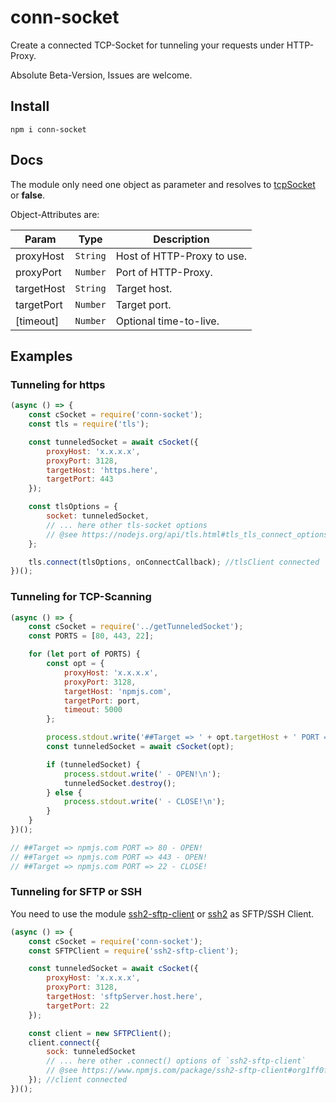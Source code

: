 # conn-socket

Create a connected TCP-Socket for tunneling your requests under HTTP-Proxy.

Absolute Beta-Version, Issues are welcome.

## Install

`npm i conn-socket`

## Docs

The module only need one object as parameter and resolves to [tcpSocket](https://nodejs.org/api/net.html#net_class_net_socket) or **false**.

Object-Attributes are:

| Param  | Type                | Description  |
| ------ | ------------------- | ------------ |
|proxyHost | <code>String</code> |  Host of HTTP-Proxy to use. |
|proxyPort | <code>Number</code> |  Port of HTTP-Proxy. |
|targetHost | <code>String</code> |  Target host. |
|targetPort | <code>Number</code> |  Target port. |
|[timeout] | <code>Number</code> |  Optional time-to-live. |



## Examples

### Tunneling for https

```javascript
(async () => {
    const cSocket = require('conn-socket');
    const tls = require('tls');

    const tunneledSocket = await cSocket({
        proxyHost: 'x.x.x.x',
        proxyPort: 3128,
        targetHost: 'https.here',
        targetPort: 443
    });

    const tlsOptions = {
        socket: tunneledSocket,
        // ... here other tls-socket options
        // @see https://nodejs.org/api/tls.html#tls_tls_connect_options_callback
    };

    tls.connect(tlsOptions, onConnectCallback); //tlsClient connected
})();
```

### Tunneling for TCP-Scanning

```javascript
(async () => {
    const cSocket = require('../getTunneledSocket');
    const PORTS = [80, 443, 22];

    for (let port of PORTS) {
        const opt = {
            proxyHost: 'x.x.x.x',
            proxyPort: 3128,
            targetHost: 'npmjs.com',
            targetPort: port,
            timeout: 5000
        };

        process.stdout.write('##Target => ' + opt.targetHost + ' PORT => ' + opt.targetPort);
        const tunneledSocket = await cSocket(opt);

        if (tunneledSocket) {
            process.stdout.write(' - OPEN!\n');
            tunneledSocket.destroy();
        } else {
            process.stdout.write(' - CLOSE!\n');
        }
    }
})();

// ##Target => npmjs.com PORT => 80 - OPEN!
// ##Target => npmjs.com PORT => 443 - OPEN!
// ##Target => npmjs.com PORT => 22 - CLOSE!
```

### Tunneling for SFTP or SSH

You need to use the module [ssh2-sftp-client](https://www.npmjs.com/package/ssh2-sftp-client) or [ssh2](https://www.npmjs.com/package/ssh2) as SFTP/SSH Client.

```javascript
(async () => {
    const cSocket = require('conn-socket');
    const SFTPClient = require('ssh2-sftp-client');

    const tunneledSocket = await cSocket({
        proxyHost: 'x.x.x.x',
        proxyPort: 3128,
        targetHost: 'sftpServer.host.here',
        targetPort: 22
    });

    const client = new SFTPClient();
    client.connect({
        sock: tunneledSocket
        // ... here other .connect() options of `ssh2-sftp-client`
        // @see https://www.npmjs.com/package/ssh2-sftp-client#org1ff0f58
    }); //client connected
})();
```